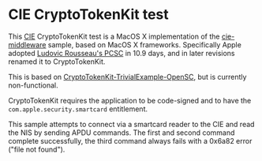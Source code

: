 # CIE CryptoTokenKit test

This [CIE](https://developers.italia.it/en/cie/) CryptoTokenKit test is a MacOS X implementation of the [cie-middleware](https://github.com/italia/cie-middleware/blob/master/EsempioPCSC/EsempioPCSC.cpp) sample, based on MacOS X frameworks. Specifically Apple adopted [Ludovic Rousseau's PCSC](https://github.com/LudovicRousseau/PCSC) in 10.9 days, and in later revisions renamed it to CryptoTokenKit.

This is based on [CryptoTokenKit-TrivialExample-OpenSC](https://github.com/dirkx/CryptoTokenKit-TrivialExample-OpenSC), but is currently non-functional.

CryptoTokenKit requires the application to be code-signed and to have the `com.apple.security.smartcard` entitlement.

This sample attempts to connect via a smartcard reader to the CIE and read the NIS by sending APDU commands. The first and second command complete successfully, the third command always fails with a 0x6a82 error ("file not found").
